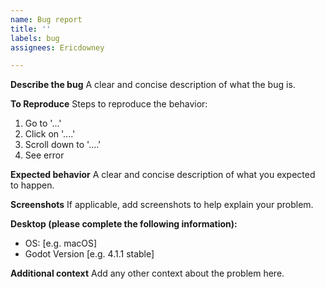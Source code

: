 ```yaml
---
name: Bug report
title: ''
labels: bug
assignees: Ericdowney

---
```


**Describe the bug**
A clear and concise description of what the bug is.

**To Reproduce**
Steps to reproduce the behavior:
1. Go to '...'
2. Click on '....'
3. Scroll down to '....'
4. See error

**Expected behavior**
A clear and concise description of what you expected to happen.

**Screenshots**
If applicable, add screenshots to help explain your problem.

**Desktop (please complete the following information):**
 - OS: [e.g. macOS]
 - Godot Version [e.g. 4.1.1 stable]

**Additional context**
Add any other context about the problem here.
